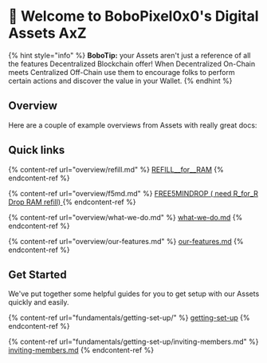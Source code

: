 # 👋 Welcome to BoboPixel0x0's Digital Assets AxZ

{% hint style="info" %}
**BoboTip:** your Assets aren't just a reference of all the features Decentralized Blockchain offer! When Decentralized On-Chain meets Centralized Off-Chain use them to encourage folks to perform certain actions and discover the value in your Wallet.
{% endhint %}

## Overview

Here are a couple of example overviews from Assets with really great docs:


## Quick links

{% content-ref url="overview/refill.md" %}
[REFILL__for__RAM](overview/refill.md)
{% endcontent-ref %}

{% content-ref url="overview/f5md.md" %}
[FREE5MINDROP ( need R_for_R Drop RAM refill) ](overview/f5md.md)
{% endcontent-ref %}


{% content-ref url="overview/what-we-do.md" %}
[what-we-do.md](overview/what-we-do.md)
{% endcontent-ref %}

{% content-ref url="overview/our-features.md" %}
[our-features.md](overview/our-features.md)
{% endcontent-ref %}

## Get Started

We've put together some helpful guides for you to get setup with our Assets quickly and easily.

{% content-ref url="fundamentals/getting-set-up/" %}
[getting-set-up](fundamentals/getting-set-up/)
{% endcontent-ref %}


{% content-ref url="fundamentals/getting-set-up/inviting-members.md" %}
[inviting-members.md](fundamentals/getting-set-up/inviting-members.md)
{% endcontent-ref %}


